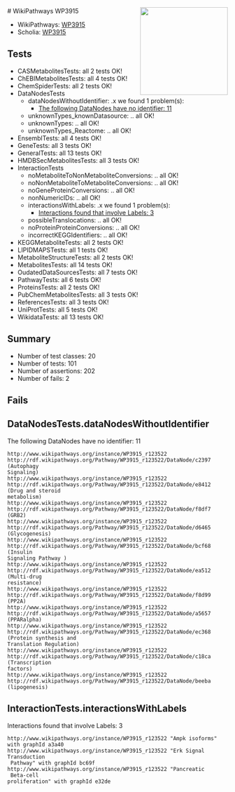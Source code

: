 <img style="float: right; width: 200px" src="https://upload.wikimedia.org/wikipedia/commons/thumb/8/83/Wplogo_with_text_500.png/640px-Wplogo_with_text_500.png" />
# WikiPathways WP3915

* WikiPathways: [WP3915](https://new.wikipathways.org/pathways/WP3915)
* Scholia: [WP3915](https://scholia.toolforge.org/wikipathways/WP3915)
## Tests
* CASMetabolitesTests: all 2 tests OK!
* ChEBIMetabolitesTests: all 4 tests OK!
* ChemSpiderTests: all 2 tests OK!
* DataNodesTests
    * dataNodesWithoutIdentifier: .x we found 1 problem(s):
        * [The following DataNodes have no identifier: 11](#8792c491)
    * unknownTypes_knownDatasource: .. all OK!
    * unknownTypes: .. all OK!
    * unknownTypes_Reactome: .. all OK!
* EnsemblTests: all 4 tests OK!
* GeneTests: all 3 tests OK!
* GeneralTests: all 13 tests OK!
* HMDBSecMetabolitesTests: all 3 tests OK!
* InteractionTests
    * noMetaboliteToNonMetaboliteConversions: .. all OK!
    * noNonMetaboliteToMetaboliteConversions: .. all OK!
    * noGeneProteinConversions: .. all OK!
    * nonNumericIDs: .. all OK!
    * interactionsWithLabels: .x we found 1 problem(s):
        * [Interactions found that involve Labels: 3](#630d267a)
    * possibleTranslocations: .. all OK!
    * noProteinProteinConversions: .. all OK!
    * incorrectKEGGIdentifiers: .. all OK!
* KEGGMetaboliteTests: all 2 tests OK!
* LIPIDMAPSTests: all 1 tests OK!
* MetaboliteStructureTests: all 2 tests OK!
* MetabolitesTests: all 14 tests OK!
* OudatedDataSourcesTests: all 7 tests OK!
* PathwayTests: all 6 tests OK!
* ProteinsTests: all 2 tests OK!
* PubChemMetabolitesTests: all 3 tests OK!
* ReferencesTests: all 3 tests OK!
* UniProtTests: all 5 tests OK!
* WikidataTests: all 13 tests OK!


## Summary

* Number of test classes: 20
* Number of tests: 101
* Number of assertions: 202
* Number of fails: 2

## Fails

<a name="8792c491" />

## DataNodesTests.dataNodesWithoutIdentifier

The following DataNodes have no identifier: 11
```
http://www.wikipathways.org/instance/WP3915_r123522 http://rdf.wikipathways.org/Pathway/WP3915_r123522/DataNode/c2397 (Autophagy 
Signaling)
http://www.wikipathways.org/instance/WP3915_r123522 http://rdf.wikipathways.org/Pathway/WP3915_r123522/DataNode/e8412 (Drug and steroid
metabolism)
http://www.wikipathways.org/instance/WP3915_r123522 http://rdf.wikipathways.org/Pathway/WP3915_r123522/DataNode/f8df7 (GRB2)
http://www.wikipathways.org/instance/WP3915_r123522 http://rdf.wikipathways.org/Pathway/WP3915_r123522/DataNode/d6465 (Glycogenesis)
http://www.wikipathways.org/instance/WP3915_r123522 http://rdf.wikipathways.org/Pathway/WP3915_r123522/DataNode/bcf68 (Insulin 
Signaling Pathway )
http://www.wikipathways.org/instance/WP3915_r123522 http://rdf.wikipathways.org/Pathway/WP3915_r123522/DataNode/ea512 (Multi-drug
resistance)
http://www.wikipathways.org/instance/WP3915_r123522 http://rdf.wikipathways.org/Pathway/WP3915_r123522/DataNode/f8d99 (PP2A)
http://www.wikipathways.org/instance/WP3915_r123522 http://rdf.wikipathways.org/Pathway/WP3915_r123522/DataNode/a5657 (PPARalpha)
http://www.wikipathways.org/instance/WP3915_r123522 http://rdf.wikipathways.org/Pathway/WP3915_r123522/DataNode/ec368 (Protein synthesis and 
Translation Regulation)
http://www.wikipathways.org/instance/WP3915_r123522 http://rdf.wikipathways.org/Pathway/WP3915_r123522/DataNode/c18ca (Transcription
factors)
http://www.wikipathways.org/instance/WP3915_r123522 http://rdf.wikipathways.org/Pathway/WP3915_r123522/DataNode/beeba (lipogenesis)
```

<a name="630d267a" />

## InteractionTests.interactionsWithLabels

Interactions found that involve Labels: 3
```
http://www.wikipathways.org/instance/WP3915_r123522 "Ampk isoforms" with graphId a3a40
http://www.wikipathways.org/instance/WP3915_r123522 "Erk Signal
Transduction
 Pathway" with graphId bc69f
http://www.wikipathways.org/instance/WP3915_r123522 "Pancreatic
 Beta-cell 
proliferation" with graphId e32de
```

